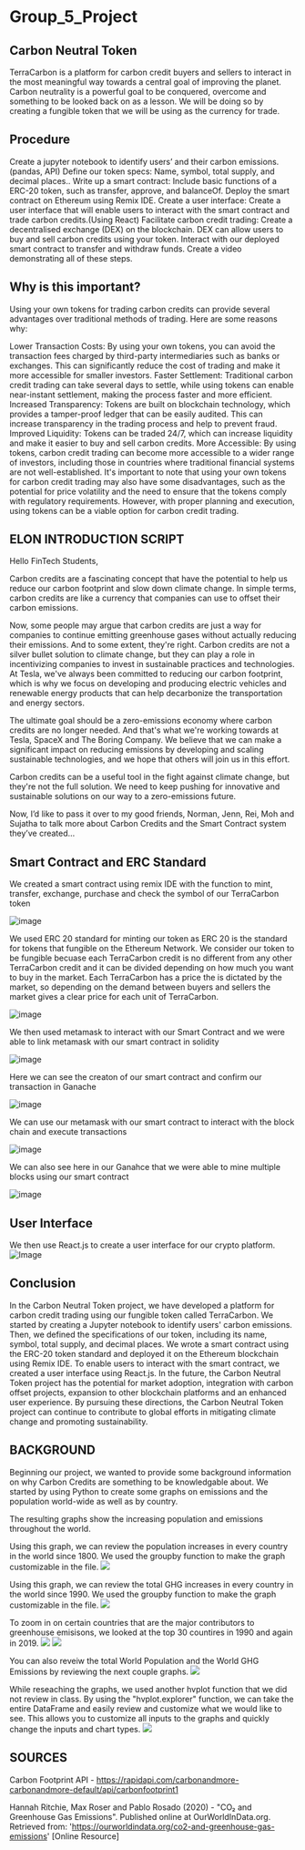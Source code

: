 # Group_5_Project #
## Carbon Neutral Token ##

TerraCarbon is a platform for carbon credit buyers and sellers to interact in the most meaningful way towards a central goal of improving the planet. Carbon neutrality is a powerful goal to be conquered, overcome and something to be looked back on as a lesson. We will be doing so by creating a fungible token that we will be using as the currency for trade.

## Procedure ##

Create a jupyter notebook to identify users’ and their carbon emissions. (pandas, API)
Define our token specs: Name, symbol, total supply, and decimal places.. 
Write up a smart contract: Include basic functions of a ERC-20 token, such as transfer, approve, and balanceOf. 
Deploy the smart contract on Ethereum using Remix IDE.
Create a user interface: Create a user interface that will enable users to interact with the smart contract and trade carbon credits.(Using React)
Facilitate carbon credit trading: Create a decentralised exchange (DEX) on the blockchain. DEX can allow users to buy and sell carbon credits using your token.
Interact with our deployed smart contract to transfer and withdraw funds. 
Create a video demonstrating all of these steps.


## Why is this important? ##

Using your own tokens for trading carbon credits can provide several advantages over traditional methods of trading. Here are some reasons why:

Lower Transaction Costs: By using your own tokens, you can avoid the transaction fees charged by third-party intermediaries such as banks or exchanges. This can significantly reduce the cost of trading and make it more accessible for smaller investors.
Faster Settlement: Traditional carbon credit trading can take several days to settle, while using tokens can enable near-instant settlement, making the process faster and more efficient.
Increased Transparency: Tokens are built on blockchain technology, which provides a tamper-proof ledger that can be easily audited. This can increase transparency in the trading process and help to prevent fraud.
Improved Liquidity: Tokens can be traded 24/7, which can increase liquidity and make it easier to buy and sell carbon credits.
More Accessible: By using tokens, carbon credit trading can become more accessible to a wider range of investors, including those in countries where traditional financial systems are not well-established.
It's important to note that using your own tokens for carbon credit trading may also have some disadvantages, such as the potential for price volatility and the need to ensure that the tokens comply with regulatory requirements. However, with proper planning and execution, using tokens can be a viable option for carbon credit trading.



## ELON INTRODUCTION SCRIPT ##

Hello FinTech Students,

Carbon credits are a fascinating concept that have the potential to help us reduce our carbon footprint and slow down climate change. In simple terms, carbon credits are like a currency that companies can use to offset their carbon emissions. 

Now, some people may argue that carbon credits are just a way for companies to continue emitting greenhouse gases without actually reducing their emissions. And to some extent, they're right. Carbon credits are not a silver bullet solution to climate change, but they can play a role in incentivizing companies to invest in sustainable practices and technologies.
At Tesla, we've always been committed to reducing our carbon footprint, which is why we focus on developing and producing electric vehicles and renewable energy products that can help decarbonize the transportation and energy sectors.

The ultimate goal should be a zero-emissions economy where carbon credits are no longer needed. And that's what we're working towards at Tesla, SpaceX and The Boring Company. We believe that we can make a significant impact on reducing emissions by developing and scaling sustainable technologies, and we hope that others will join us in this effort.

Carbon credits can be a useful tool in the fight against climate change, but they're not the full solution. We need to keep pushing for innovative and sustainable solutions on our way to a zero-emissions future.

Now, I’d like to pass it over to my good friends, Norman, Jenn, Rei, Moh and Sujatha to talk more about Carbon Credits and the Smart Contract system they’ve created…


## Smart Contract and ERC Standard ##

We created a smart contract using remix IDE with the function to mint, transfer, exchange, purchase and check the symbol of our TerraCarbon token

![image](https://github.com/reidema/Group_5_Project/assets/117589787/2eea5d3d-00f5-496c-8c68-ffd707500956)

We used ERC 20 standard for minting our token as ERC 20 is the standard for tokens that fungible on the Ethereum Network. We consider our token to be fungible
becuase each TerraCarbon credit is no different from any other TerraCarbon credit and it can be divided depending on how much you want to buy in the market.
Each TerraCarbon has a price the is dictated by the market, so depending on the demand between buyers and sellers the market gives a clear price for each unit
of TerraCarbon. 

![image](https://github.com/reidema/Group_5_Project/assets/117589787/a6114096-a464-425b-8b64-bef5cc35b2ea)

We then used metamask to interact with our Smart Contract and we were able to link metamask with our smart contract in solidity

![image](https://github.com/reidema/Group_5_Project/assets/117589787/7044d25d-f19a-469a-afb5-9477cb4eed77)

Here we can see the creaton of our smart contract and confirm our transaction in Ganache

![image](https://github.com/reidema/Group_5_Project/assets/117589787/7acc6602-c628-4b7d-b84e-c5db7c754c25)

We can use our metamask with our smart contract to interact with the block chain and execute transactions

![image](https://github.com/reidema/Group_5_Project/assets/117589787/bd911a83-f3a7-42b1-bfc8-8b12292c6ad3)

We can also see here in our Ganahce that we were able to mine multiple blocks using our smart contract

![image](https://github.com/reidema/Group_5_Project/assets/117589787/40f803fc-770e-4f75-8b4d-85ae45013f53)

## User Interface ## 

We then use React.js to create a user interface for our crypto platform.
![Image](./Images/user_interface.jpg)

## Conclusion ## 

In the Carbon Neutral Token project, we have developed a platform for carbon credit trading using our fungible token called TerraCarbon. We started by creating a Jupyter notebook to identify users' carbon emissions. Then, we defined the specifications of our token, including its name, symbol, total supply, and decimal places. We wrote a smart contract using the ERC-20 token standard and deployed it on the Ethereum blockchain using Remix IDE. To enable users to interact with the smart contract, we created a user interface using React.js. In the future, the Carbon Neutral Token project has the potential for market adoption, integration with carbon offset projects, expansion to other blockchain platforms and an enhanced user experience. By pursuing these directions, the Carbon Neutral Token project can continue to contribute to global efforts in mitigating climate change and promoting sustainability.


## BACKGROUND ##

Beginning our project, we wanted to provide some background information on why Carbon Credits are something to be knowledgable about.  We started by using Python to create some graphs on emissions and the population world-wide as well as by country.

The resulting graphs show the increasing population and emissions throughout the world.  

Using this graph, we can review the population increases in every country in the world since 1800.  We used the groupby function to make the graph customizable in the file.
![](./Images/01_Population_Graph_Country.png)

Using this graph, we can review the total GHG increases in every country in the world since 1990.  We used the groupby function to make the graph customizable in the file.
![](./Images/02_GHG_Graph_Country.png)

To zoom in on certain countries that are the major contributors to greenhouse emisisons, we looked at the top 30 countires in 1990 and again in 2019.
![](./Images/03_Top_30_GHG_1990.png)
![](./Images/03_Top_30_GHG_2019.png)

You can also reveiw the total World Population and the World GHG Emissions by reviewing the next couple graphs.
![](./Images/04_Population_GHG_Total_Trend.png)

While reseaching the graphs, we used another hvplot function that we did not review in class.  By using the "hvplot.explorer" function, we can take the entire DataFrame and easily review and customize what we would like to see.  This allows you to customize all inputs to the graphs and quickly change the inputs and chart types.
![](./Images/05_HVExplorer_Graph.png)













## SOURCES
Carbon Footprint API - https://rapidapi.com/carbonandmore-carbonandmore-default/api/carbonfootprint1

Hannah Ritchie, Max Roser and Pablo Rosado (2020) - "CO₂ and Greenhouse Gas Emissions". Published online at OurWorldInData.org. Retrieved from: 'https://ourworldindata.org/co2-and-greenhouse-gas-emissions' [Online Resource]








